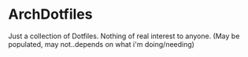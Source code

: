 # ArchDotfiles
Just a collection of Dotfiles. Nothing of real interest to anyone. (May be populated, may not..depends on what i'm doing/needing) 

